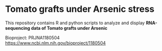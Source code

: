 # Tomato grafts under Arsenic stress
This repository contains R and python scripts to analyze and display **RNA-sequencing data of Tomato grafts under Arsenic** 

Bioproject: PRJNA1180504
https://www.ncbi.nlm.nih.gov/bioproject/1180504

